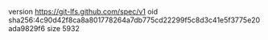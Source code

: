 version https://git-lfs.github.com/spec/v1
oid sha256:4c90d42f8ca8a801778264a7db775cd22299f5c8d3c41e5f3775e20ada9829f6
size 5932
